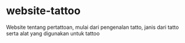 # website-tattoo
Website tentang pertattoan, mulai dari pengenalan tatto, janis dari tatto serta alat yang digunakan untuk tattoo
